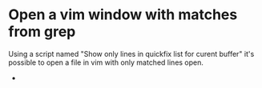 # Open a vim window with matches from grep

Using a script named "Show only lines in quickfix list for curent buffer" it's possible to open a file in vim with only matched lines open.

* 

